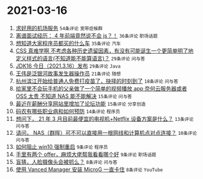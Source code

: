 # 2021-03-16

1. [求好用的机场服务](https://www.v2ex.com/t/761937) `54条评论` `宽带症候群`
1. [离谱面试经历： 4 年前端竟然说不会 js？！](https://www.v2ex.com/t/761963) `36条评论` `职场话题`
1. [想知道大家程序员都买的什么车](https://www.v2ex.com/t/761976) `35条评论` `汽车`
1. [CSS 真难学啊 不考虑各种历史遗留因素，有没有可能诞生一个更简单明了地定义样式的语言(不知道能不能算语言)？](https://www.v2ex.com/t/761935) `29条评论` `问与答`
1. [JDK16 今日（2021.3.16）发布](https://www.v2ex.com/t/761934) `29条评论` `Java`
1. [王伟是泛银河故事发生器操作员](https://www.v2ex.com/t/761932) `21条评论` `随想`
1. [杭州滨江开始给普通人免费打疫苗了，抉择的时刻到了](https://www.v2ex.com/t/761973) `18条评论` `问与答`
1. [给家里不会玩手机的父亲做了一个简单的视频播放 app 奈何云服务器或者 OSS 太贵 不知道 NAS 能不能解决](https://www.v2ex.com/t/761965) `15条评论` `问与答`
1. [最近在薪酬分享网站里增加了论坛功能](https://www.v2ex.com/t/761936) `15条评论` `分享创造`
1. [码农有哪些职业病和如何预防](https://www.v2ex.com/t/761975) `14条评论` `程序员`
1. [想问下， 21 年 3 月目前最便宜的电视机+Netflix 设备方案是什么？](https://www.v2ex.com/t/761939) `13条评论` `问与答`
1. [请问， NAS（群晖）可不可以直接用一根网线和计算机点对点连接？](https://www.v2ex.com/t/761956) `10条评论` `问与答`
1. [如何阻止 win10 强制重启](https://www.v2ex.com/t/761992) `9条评论` `程序员`
1. [手里有两个 offer，麻烦大佬帮我看看哪个好](https://www.v2ex.com/t/761942) `9条评论` `职场话题`
1. [盲猜，人脸摄像头会被抓么？](https://www.v2ex.com/t/761947) `8条评论` `问与答`
1. [使用 Vanced Manager 安装 MicroG 一直卡住](https://www.v2ex.com/t/761944) `8条评论` `YouTube`
